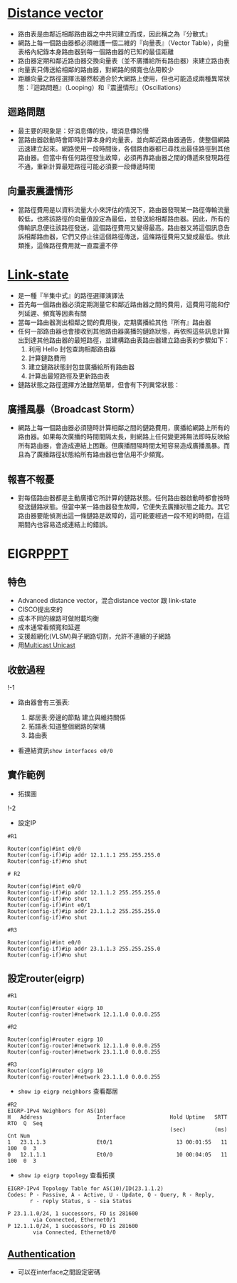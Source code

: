 # [Distance vector](http://www.tsnien.idv.tw/Internet_WebBook/chap6/6-5%20Distance%20Vector%20Routing.html)
* 路由表是由鄰近相鄰路由器之中共同建立而成，因此稱之為『分散式』
* 網路上每一個路由器都必須維護一個二維的『向量表』（Vector Table），向量表格內紀錄本身路由器到每一個路由器的已知的最佳距離
* 路由器定期和鄰近路由器交換向量表（並不廣播給所有路由器）來建立路由表
* 向量表只傳送給相鄰的路由器，對網路的頻寬也佔用較少
* 距離向量之路徑選擇法雖然較適合於大網路上使用，但也可能造成兩種異常狀態：『迴路問題』（Looping）和『震盪情形』（Oscillations）
## 迴路問題
* 最主要的現象是：好消息傳的快，壞消息傳的慢
* 當路由器啟動時會即時計算本身的向量表，並向鄰近路由器通告，使整個網路迅速建立起來。網路使用一段時間後，各個路由器都已尋找出最佳路徑到其他路由器。但當中有任何路徑發生故障，必須再靠路由器之間的傳遞來發現路徑不通，重新計算最短路徑可能必須要一段傳遞時間
## 向量表震盪情形
* 當路徑費用是以資料流量大小來評估的情況下，路由器發現某一路徑傳輸流量較低，也將該路徑的向量值設定為最低，並發送給相鄰路由器。因此，所有的傳輸訊息便往該路徑發送，這個路徑費用又變得最高。路由器又將這個訊息告訴相鄰路由器，它們又停止往這個路徑傳送，這條路徑費用又變成最低。依此類推，這條路徑費用就一直震盪不停
# [Link-state](http://www.tsnien.idv.tw/Internet_WebBook/chap6/6-4%20Link-Static%20Routing.html)
* 是一種『半集中式』的路徑選擇演譯法
* 首先每一個路由器必須定期測量它和鄰近路由器之間的費用，這費用可能和佇列延遲、頻寬等因素有關
* 當每一路由器測出相鄰之間的費用後，定期廣播給其他『所有』路由器
* 任何一部路由器也會接收到其他路由器廣播的鏈路狀態，再依照這些訊息計算出到達其他路由器的最短路徑，並建構路由表路由器建立路由表的步驟如下：
    1. 利用 Hello 封包查詢相鄰路由器
    2. 計算鏈路費用
    3. 建立鏈路狀態封包並廣播給所有路由器
    4. 計算出最短路徑及更新路由表
* 鏈路狀態之路徑選擇方法雖然簡單，但會有下列異常狀態：

## 廣播風暴（Broadcast Storm）
* 網路上每一個路由器必須隨時計算相鄰之間的鏈路費用，廣播給網路上所有的路由器。如果每次廣播的時間間隔太長，則網路上任何變更將無法即時反映給所有路由器，會造成連結上困難。但廣播間隔時間太短容易造成廣播風暴。而且為了廣播路徑狀態給所有路由器也會佔用不少頻寬。

## 報喜不報憂
* 對每個路由器都是主動廣播它所計算的鏈路狀態。任何路由器啟動時都會按時發送鏈路狀態。但當中某一路由器發生故障，它便失去廣播狀態之能力。其它路由器要能偵測出這一條鏈路是故障的，這可能要經過一段不短的時間，在這期間內也容易造成連結上的錯誤。

# EIGRP[PPT](https://github.com/victor0520/cisco/blob/main/%E3%80%90%E4%B8%90%E5%B8%AE%E6%96%B0%E4%BB%BB%E5%B8%AE%E4%B8%BB%E6%9C%80%E6%96%B0CCNA%202-3%E3%80%91%20%E5%AE%9E%E6%96%BDEIGRP-01.pdf)
## 特色
* Advanced distance vector，混合distance vector 跟 link-state
* CISCO提出來的
* 成本不同的線路可做附載均衡
* 成本通常看頻寬和延遲
* 支援超網化(VLSM)與子網路切割，允許不連續的子網路
* 用[Multicast Unicast](https://netgear.techgear.com.hk/pages/business-unicast-vs-multicast)

## 收斂過程

!-1

* 路由器會有三張表:
    1. 鄰居表:旁邊的節點  建立與維持關係
    2. 拓譜表:知道整個網路的架構
    3. 路由表


* 看連結資訊`show interfaces e0/0`

## 實作範例
* 拓撲圖

!-2

* 設定IP
```
#R1

Router(config)#int e0/0
Router(config-if)#ip addr 12.1.1.1 255.255.255.0
Router(config-if)#no shut

# R2

Router(config)#int e0/0
Router(config-if)#ip addr 12.1.1.2 255.255.255.0
Router(config-if)#no shut
Router(config-if)#int e0/1
Router(config-if)#ip addr 23.1.1.2 255.255.255.0
Router(config-if)#no shut

#R3

Router(config)#int e0/0
Router(config-if)#ip addr 23.1.1.3 255.255.255.0
Router(config-if)#no shut

```

## 設定router(eigrp)
```
#R1

Router(config)#router eigrp 10
Router(config-router)#network 12.1.1.0 0.0.0.255

#R2

Router(config)#router eigrp 10
Router(config-router)#network 12.1.1.0 0.0.0.255
Router(config-router)#network 23.1.1.0 0.0.0.255

#R3
Router(config)#router eigrp 10
Router(config-router)#network 23.1.1.0 0.0.0.255
```

* `show ip eigrp neighbors` 查看鄰居
```
#R2
EIGRP-IPv4 Neighbors for AS(10)
H   Address                 Interface              Hold Uptime   SRTT   RTO  Q  Seq
                                                   (sec)         (ms)       Cnt Num
1   23.1.1.3                Et0/1                    13 00:01:55   11   100  0  3
0   12.1.1.1                Et0/0                    10 00:04:05   11   100  0  3
```

* `show ip eigrp topology` 查看拓撲
```
EIGRP-IPv4 Topology Table for AS(10)/ID(23.1.1.2)
Codes: P - Passive, A - Active, U - Update, Q - Query, R - Reply,
       r - reply Status, s - sia Status

P 23.1.1.0/24, 1 successors, FD is 281600
        via Connected, Ethernet0/1
P 12.1.1.0/24, 1 successors, FD is 281600
        via Connected, Ethernet0/0
```
## [Authentication](https://www.jannet.hk/enhanced-interior-gateway-routing-protocol-eigrp-zh-hant/#Authentication)
* 可以在interface之間設定密碼
